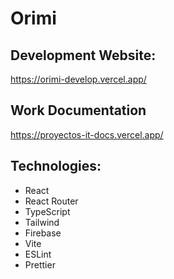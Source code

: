 # Orimi

## Development Website:
https://orimi-develop.vercel.app/

## Work Documentation
https://proyectos-it-docs.vercel.app/

## Technologies:
- React
- React Router
- TypeScript
- Tailwind
- Firebase
- Vite
- ESLint
- Prettier

